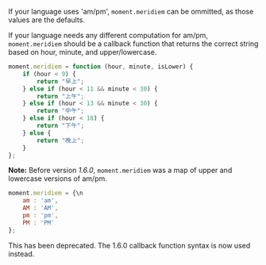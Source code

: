 If your language uses 'am/pm', `moment.meridiem` can be ommitted, as those values are the defaults.

If your language needs any different computation for am/pm, `moment.meridiem` should be a callback function that returns the correct string based on hour, minute, and upper/lowercase.

```javascript
moment.meridiem = function (hour, minute, isLower) {
    if (hour < 9) {
        return "早上";
    } else if (hour < 11 && minute < 30) {
        return "上午";
    } else if (hour < 13 && minute < 30) {
        return "中午";
    } else if (hour < 18) {
        return "下午";
    } else {
        return "晚上";
    }
};
```

**Note:** Before version *1.6.0*, `moment.meridiem` was a map of upper and lowercase versions of am/pm.

```javascript
moment.meridiem = {\n
    am : 'am',
    AM : 'AM',
    pm : 'pm',
    PM : 'PM'
};
```

This has been deprecated. The 1.6.0 callback function syntax is now used instead.
